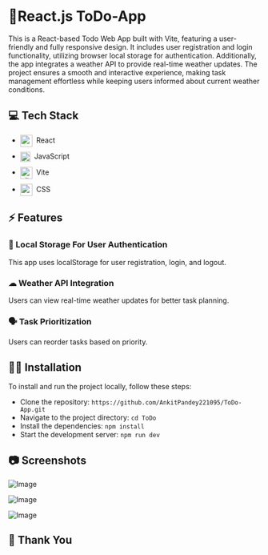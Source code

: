 # 📝React.js ToDo-App
This is a React-based Todo Web App built with Vite, featuring a user-friendly and fully responsive design. It includes user registration and login functionality, utilizing browser local storage for authentication. Additionally, the app integrates a weather API to provide real-time weather updates. The project ensures a smooth and interactive experience, making task management effortless while keeping users informed about current weather conditions.

## 💻 Tech Stack

<ul style="display: flex; flex-direction: column; gap:10px;">
  <li style="vertical-align: middle;">
    <img src="https://go-skill-icons.vercel.app/api/icons?i=react" alt="react" width="24" style="vertical-align: middle; margin-right: 4px;" /> React
  </li>
    <li style="vertical-align: middle;">
    <img src="https://go-skill-icons.vercel.app/api/icons?i=javascript" alt="typescript" width="20" style="vertical-align: middle;margin-right: 4px;" /> JavaScript
  </li>
    <li style="vertical-align: middle;">
    <img src="https://go-skill-icons.vercel.app/api/icons?i=vite" alt="vite" width="24" style="vertical-align: middle;margin-right: 4px;" /> Vite
  </li>
    <li style="vertical-align: middle;">
    <img src="https://go-skill-icons.vercel.app/api/icons?i=css" alt="mui" width="24" style="vertical-align: middle;margin-right: 4px;" /> CSS
  </li>
</ul>

## ⚡ Features

### 🏪 Local Storage For User Authentication

This app uses localStorage for user registration, login, and logout.

### ☁ Weather API Integration

Users can view real-time weather updates for better task planning.

### 🗣️ Task Prioritization

Users can reorder tasks based on priority.

## 👨‍💻 Installation

To install and run the project locally, follow these steps:

- Clone the repository: `https://github.com/AnkitPandey221095/ToDo-App.git`
- Navigate to the project directory: `cd ToDo`
- Install the dependencies: `npm install`
- Start the development server: `npm run dev`

## 📷 Screenshots

![Image](https://github.com/user-attachments/assets/a4c50541-45a5-40ff-aebe-3c0c1c9d9ed7)

![Image](https://github.com/user-attachments/assets/9817a005-bab4-4c6c-9317-d07a74bb9ca7)

![Image](https://github.com/user-attachments/assets/8e6e52f5-0aac-410d-874f-e051bde57f96)

## 🚀 Thank You
